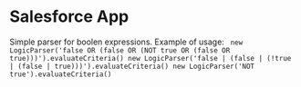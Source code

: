 # Salesforce App
Simple parser for boolen expressions. Example of usage: 
`
new LogicParser('false OR (false OR (NOT true OR (false OR true)))').evaluateCriteria()
new LogicParser('false | (false | (!true | (false | true)))').evaluateCriteria()
new LogicParser('NOT true').evaluateCriteria()`

